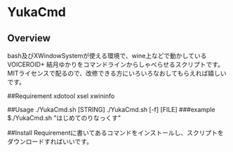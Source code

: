 # YukaCmd

## Overview
bash及びXWindowSystemが使える環境で、wine上などで動かしているVOICEROID+ 結月ゆかりをコマンドラインからしゃべらせるスクリプトです。
MITライセンスで配るので、改修できる方にいろいろなおしてもらえれば嬉しいです。 

##Requirement
xdotool
xsel
xwininfo

##Usage
./YukaCmd.sh [STRING]
./YukaCmd.sh [-f] [FILE]
###example
$./YukaCmd.sh "はじめてのりなっくす"

##Install
Requirementに書いてあるコマンドをインストールし、スクリプトをダウンロードすればいいです。
